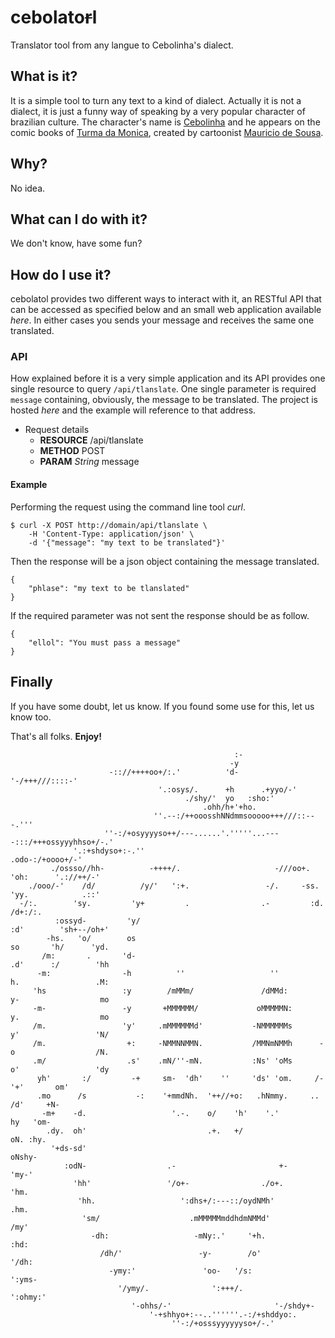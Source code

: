 # cebolato~~r~~l

Translator tool from any langue to Cebolinha's dialect.

## What is it?

It is a simple tool to turn any text to a kind of dialect. Actually it is not a dialect, it is just a funny way of speaking by a very popular character of brazilian culture. The character's name is [Cebolinha](https://en.wikipedia.org/wiki/Jimmy_Five) and he appears on the comic books of [Turma da Monica](https://en.wikipedia.org/wiki/Monica%27s_Gang), created by cartoonist [Mauricio de Sousa](https://en.wikipedia.org/wiki/Mauricio_de_Sousa).

## Why?

No idea.

## What can I do with it?

We don't know, have some fun?

## How do I use it?

cebolatol provides two different ways to interact with it, an RESTful API that can be accessed as specified below and an small web application available _here_. In either cases you sends your message and receives the same one translated.

### API

How explained before it is a very simple application and its API provides one single resource to query `/api/tlanslate`. One single parameter is required `message` containing, obviously, the message to be translated. The project is hosted _here_ and the example will reference to that address.

* Request details
	* **RESOURCE** /api/tlanslate
	* **METHOD** POST
	* **PARAM** _String_ message

#### Example

Performing the request using the command line tool _curl_.

	$ curl -X POST http://domain/api/tlanslate \
		-H 'Content-Type: application/json' \
		-d '{"message": "my text to be translated"}'

Then the response will be a json object containing the message translated.

	{
		"phlase": "my text to be tlanslated"
	}

If the required parameter was not sent the response should be as follow.

	{
		"ellol": "You must pass a message"
	}

## Finally

If you have some doubt, let us know. If you found some use for this, let us know too.

That's all folks. **Enjoy!**

```
                                                  :-                                                
                                                 -y                                                 
                      -:://++++oo+/:.'          'd-         '-/+++///::::-'                         
                                 '.:osys/.      +h      .+yyo/-'                                    
                                       ./shy/'  yo   :sho:'                                         
                                           .ohh/h+'+ho.                                             
                                ''.--:/++ooosshNNdmmsooooo+++///::---.'''                           
                     ''-:/+osyyyyso++/---......'.'''''...----:::/+++ossyyyhhso+/-.'                 
              '.:+shdyso+:-.''                                            .odo-:/+oooo+/-'          
         ./ossso//hh-          -++++/.                     -///oo+.         'oh:      '.://++/-'    
    ./ooo/-'    /d/          /y/'   ':+.                 -/.     -ss.         'yy.            .::'  
  -/:.        'sy.         'y+         .                .-         :d.          /d+:/:.             
          :ossyd-         'y/                                       :d'        'sh+--/oh+'          
        -hs.   'o/        os                                         so       'h/      'yd.         
       /m:       .       'd-                                         .d'      :/        'hh         
      -m:                -h          ''                   ''          h.                 .M:        
     'hs                 :y        /mMMm/               /dMMd:        y-                  mo        
     -m-                 -y       +MMMMMM/             oMMMMMN:       y.                  mo        
     /m.                 'y'     .mMMMMMMd'           -NMMMMMMs       y'                 'N/        
     /m.                  +:     -NMMNNMMN.           /MMNmNMMh      -o                  /N.        
     .m/                  .s'    .mN/''-mN.           :Ns' 'oMs      o'                 'dy         
      yh'       :/         -+     sm-  'dh'    ''     'ds' 'om.     /-        '+'       om'         
      .mo      /s           -:    '+mmdNh.  '++//+o:   .hNmmy.     ..          /d'     +N-          
       -m+    -d.                   '.-.    o/    'h'    '.'                    hy   'om-           
        .dy.  oh'                           .+.   +/                            oN. :hy.            
         '+ds-sd'                                                               oNshy-              
            :odN-                  .-                       +-                 'my-'                
              'hh'                 '/o+-                ./o+.                 'hm.                  
               'hh.                   ':dhs+/:---::/oydNMh'                  .hm.                   
                'sm/                    .mMMMMMmddhdmNMMd'                  /my'                    
                  -dh:                   -mNy:.'     '+h.                 :hd:                      
                    /dh/'                 -y-        /o'               '/dh:                        
                      -ymy:'               'oo-   '/s:              ':yms-                          
                        '/ymy/.              ':+++/.            ':ohmy:'                            
                           '-ohhs/-'                       '-/shdy+-                                
                               '-+shhyo+:--..''''''.-:/+shddyo:.                                    
                                    ''-:/+osssyyyyyyso+/-.'                                         
```